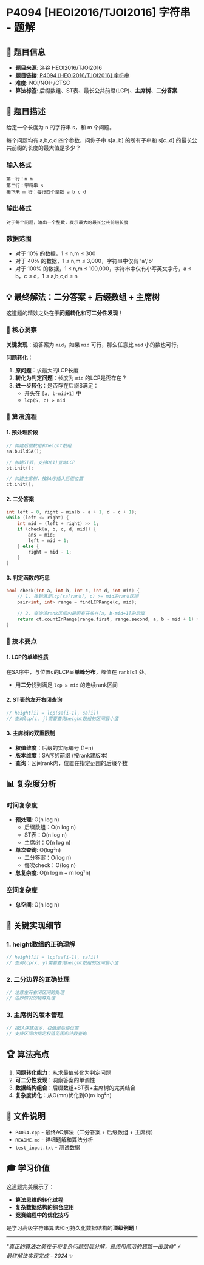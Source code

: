 # P4094 [HEOI2016/TJOI2016] 字符串 - 题解

## 🎯 题目信息

- **题目来源**: 洛谷 HEOI2016/TJOI2016
- **题目链接**: [P4094 [HEOI2016/TJOI2016] 字符串](https://www.luogu.com.cn/problem/P4094)
- **难度**: NOI/NOI+/CTSC
- **算法标签**: 后缀数组、ST表、最长公共前缀(LCP)、**主席树**、**二分答案**

## 📝 题目描述

给定一个长度为 n 的字符串 s，和 m 个问题。

每个问题均有 a,b,c,d 四个参数，问你子串 s[a..b] 的所有子串和 s[c..d] 的最长公共前缀的长度的最大值是多少？

### 输入格式
```
第一行：n m
第二行：字符串 s
接下来 m 行：每行四个整数 a b c d
```

### 输出格式
```
对于每个问题，输出一个整数，表示最大的最长公共前缀长度
```

### 数据范围
- 对于 10% 的数据，1 ≤ n,m ≤ 300
- 对于 40% 的数据，1 ≤ n,m ≤ 3,000，字符串中仅有 'a','b'
- 对于 100% 的数据，1 ≤ n,m ≤ 100,000，字符串中仅有小写英文字母，a ≤ b，c ≤ d，1 ≤ a,b,c,d ≤ n

## 💡 **最终解法：二分答案 + 后缀数组 + 主席树**

这道题的精妙之处在于**问题转化**和**可二分性发现**！

### 🔑 核心洞察

**关键发现**：设答案为 `mid`，如果 `mid` 可行，那么任意比 `mid` 小的数也可行。

**问题转化**：
1. **原问题**：求最大的LCP长度
2. **转化为判定问题**：长度为 `mid` 的LCP是否存在？
3. **进一步转化**：是否存在后缀S满足：
   - 开头在 `[a, b-mid+1]` 中
   - `lcp(S, c) ≥ mid`

### 🚀 算法流程

#### 1. 预处理阶段
```cpp
// 构建后缀数组和height数组
sa.buildSA();

// 构建ST表，支持O(1)查询LCP
st.init();

// 构建主席树，按SA序插入后缀位置
ct.init();
```

#### 2. 二分答案
```cpp
int left = 0, right = min(b - a + 1, d - c + 1);
while (left <= right) {
    int mid = (left + right) >> 1;
    if (check(a, b, c, d, mid)) {
        ans = mid;
        left = mid + 1;
    } else {
        right = mid - 1;
    }
}
```

#### 3. 判定函数的巧思
```cpp
bool check(int a, int b, int c, int d, int mid) {
    // 1. 找到满足lcp(sa[rank], c) >= mid的rank区间
    pair<int, int> range = findLCPRange(c, mid);
    
    // 2. 查询该rank区间内是否有开头在[a, b-mid+1]的后缀
    return ct.countInRange(range.first, range.second, a, b - mid + 1) > 0;
}
```

### 🎯 技术要点

#### 1. LCP的单峰性质
在SA序中，与位置c的LCP呈**单峰分布**，峰值在 `rank[c]` 处。
- 用**二分**找到满足 `lcp ≥ mid` 的连续rank区间

#### 2. ST表的左开右闭查询
```cpp
// height[i] = lcp(sa[i-1], sa[i])
// 查询lcp(i, j)需要查询height数组的区间最小值
```

#### 3. 主席树的双重限制
- **权值维度**：后缀的实际编号 (1~n)
- **版本维度**：SA序的前缀 (按rank建版本)
- **查询**：区间rank内，位置在指定范围的后缀个数

## 📊 复杂度分析

### 时间复杂度
- **预处理**: O(n log n)
  - 后缀数组：O(n log n)
  - ST表：O(n log n)  
  - 主席树：O(n log n)
- **单次查询**: O(log²n)
  - 二分答案：O(log n)
  - 每次check：O(log n)
- **总复杂度**: O(n log n + m log²n)

### 空间复杂度
- **总空间**: O(n log n)

## 🔧 关键实现细节

### 1. height数组的正确理解
```cpp
// height[i] = lcp(sa[i-1], sa[i])
// 查询lcp(x, y)需要查询height数组的区间最小值
```

### 2. 二分边界的正确处理
```cpp
// 注意左开右闭区间的处理
// 边界情况的特殊处理
```

### 3. 主席树的版本管理
```cpp
// 按SA序建版本，权值是后缀位置
// 支持区间内指定权值范围的计数查询
```

## 🏆 算法亮点

1. **问题转化能力**：从求最值转化为判定问题
2. **可二分性发现**：洞察答案的单调性
3. **数据结构组合**：后缀数组+ST表+主席树的完美结合
4. **复杂度优化**：从O(mn)优化到O(m log²n)

## 📁 文件说明

- `P4094.cpp` - 最终AC解法（二分答案 + 后缀数组 + 主席树）
- `README.md` - 详细题解和算法分析
- `test_input.txt` - 测试数据

## 🎓 学习价值

这道题完美展示了：
- **算法思维的转化过程**
- **复杂数据结构的综合应用** 
- **竞赛编程中的优化技巧**

是学习高级字符串算法和可持久化数据结构的**顶级例题**！

---

*"真正的算法之美在于将复杂问题层层分解，最终用简洁的思路一击致命"* ⚡  
*最终解法实现完成 - 2024* ✨ 